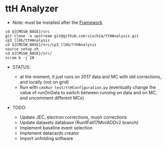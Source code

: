 # ttH Analyzer

   * Note: must be installed after the [Framework](https://github.com/cp3-llbb/Framework)

```
cd ${CMSSW_BASE}/src
git clone -o upstream git@github.com:vischia/ttHAnalysis.git cp3_llbb/ttHAnalysis
cd ${CMSSW_BASE}/src/cp3_llbb/ttHAnalysis
source setup.sh
cd ${CMSSW_BASE}/src/
scram b -j 20
```


   * STATUS:
      - at the moment, it just runs on 2017 data and MC with old corrections, and locally (not on grid)
      - Run with ```cmsRun test/ttHConfiguration.py``` (eventually change the value of runOnData to switch between running on data and on MC, and uncomment different MCs)

   * TODO:
      - Update JEC, electron corrections, muon corrections
      - Update datasets database (RunIIFall17MiniAODv2 branch)
      - Implement baseline event selection
      - Implement datacards creator
      - Import unfolding software
